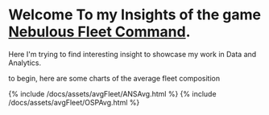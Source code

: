 # Welcome To my Insights of the game [Nebulous Fleet Command](https://steamcommunity.com/app/887570). 

Here I'm trying to find interesting insight to showcase my work in Data and Analytics. 

to begin, here are some charts of the average fleet composition

{% include /docs/assets/avgFleet/ANSAvg.html %}
{% include /docs/assets/avgFleet/OSPAvg.html %}